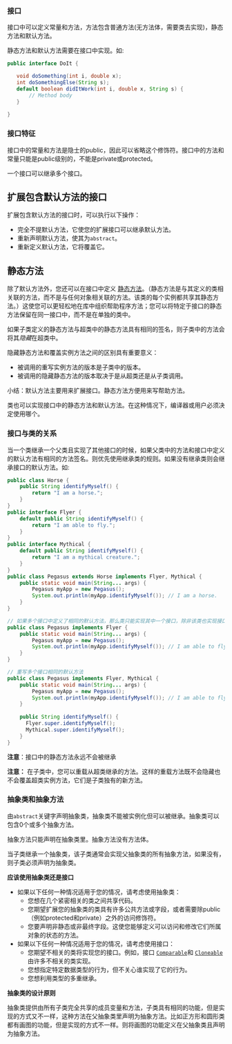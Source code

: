 ### 接口

接口中可以定义常量和方法，方法包含普通方法(无方法体，需要类去实现)，静态方法和默认方法。

静态方法和默认方法需要在接口中实现。如:

```java
public interface DoIt {

   void doSomething(int i, double x);
   int doSomethingElse(String s);
   default boolean didItWork(int i, double x, String s) {
       // Method body 
   }
   
}
```

### 接口特征

接口中的常量和方法是隐士的public，因此可以省略这个修饰符。接口中的方法和常量只能是public级别的，不能是private或protected。

一个接口可以继承多个接口。



## 扩展包含默认方法的接口

扩展包含默认方法的接口时，可以执行以下操作：

- 完全不提默认方法，它使您的扩展接口可以继承默认方法。
- 重新声明默认方法，使其为`abstract`。
- 重新定义默认方法，它将覆盖它。



## 静态方法

除了默认方法外，您还可以在接口中定义 [静态方法](https://docs.oracle.com/javase/tutorial/java/javaOO/classvars.html)。（静态方法是与其定义的类相关联的方法，而不是与任何对象相关联的方法。该类的每个实例都共享其静态方法。）这使您可以更轻松地在库中组织帮助程序方法；您可以将特定于接口的静态方法保留在同一接口中，而不是在单独的类中。

如果子类定义的静态方法与超类中的静态方法具有相同的签名，则子类中的方法会将其*隐藏*在超类中。

隐藏静态方法和覆盖实例方法之间的区别具有重要意义：

- 被调用的重写实例方法的版本是子类中的版本。
- 被调用的隐藏静态方法的版本取决于是从超类还是从子类调用。

小结：默认方法主要用来扩展接口。静态方法方便用来写帮助方法。

类也可以实现接口中的静态方法和默认方法。在这种情况下，编译器或用户必须决定使用哪个。



### 接口与类的关系

当一个类继承一个父类且实现了其他接口的时候，如果父类中的方法和接口中定义的默认方法有相同的方法签名。则优先使用继承类的规则。如果没有继承类则会继承接口的默认方法。如:

```java
public class Horse {
    public String identifyMyself() {
        return "I am a horse.";
    }
}
public interface Flyer {
    default public String identifyMyself() {
        return "I am able to fly.";
    }
}
public interface Mythical {
    default public String identifyMyself() {
        return "I am a mythical creature.";
    }
}
public class Pegasus extends Horse implements Flyer, Mythical {
    public static void main(String... args) {
        Pegasus myApp = new Pegasus();
        System.out.println(myApp.identifyMyself()); // I am a horse.
    }
}

// 如果多个接口中定义了相同的默认方法，那么类只能实现其中一个接口，除非该类也实现接口的默认方法
public class Pegasus implements Flyer {
    public static void main(String... args) {
        Pegasus myApp = new Pegasus();
        System.out.println(myApp.identifyMyself()); // I am able to fly.
    }
}

// 重写多个接口相同的默认方法
public class Pegasus implements Flyer, Mythical {
    public static void main(String... args) {
        Pegasus myApp = new Pegasus();
        System.out.println(myApp.identifyMyself()); // I am able to fly.
    }
  
    public String identifyMyself() {
      Flyer.super.identifyMyself();
      Mythical.super.identifyMyself();
    }
}
```



**注意**：接口中的静态方法永远不会被继承

**注意：** 在子类中，您可以重载从超类继承的方法。这样的重载方法既不会隐藏也不会覆盖超类实例方法，它们是子类独有的新方法。



### 抽象类和抽象方法

由`abstract`关键字声明抽象类，抽象类不能被实例化但可以被继承。抽象类可以包含0个或多个抽象方法。

抽象方法只能声明在抽象类里。抽象方法没有方法体。

当子类继承一个抽象类，该子类通常会实现父抽象类的所有抽象方法，如果没有，则子类必须声明为抽象类。



**应该使用抽象类还是接口**

- 如果以下任何一种情况适用于您的情况，请考虑使用抽象类：
  - 您想在几个紧密相关的类之间共享代码。
  - 您期望扩展您的抽象类的类具有许多公共方法或字段，或者需要除public（例如protected和private）之外的访问修饰符。
  - 您要声明非静态或非最终字段。这使您能够定义可以访问和修改它们所属对象的状态的方法。
- 如果以下任何一种情况适用于您的情况，请考虑使用接口：
  - 您期望不相关的类将实现您的接口。例如，接口 [`Comparable`](https://docs.oracle.com/javase/8/docs/api/java/lang/Comparable.html)和 [`Cloneable`](https://docs.oracle.com/javase/8/docs/api/java/lang/Cloneable.html)由许多不相关的类实现。
  - 您想指定特定数据类型的行为，但不关心谁实现了它的行为。
  - 您想利用类型的多重继承。



**抽象类的设计原则** 

抽象类提供由所有子类完全共享的成员变量和方法，子类具有相同的功能，但是实现的方式又不一样，这种方法在父抽象类里声明为抽象方法。比如正方形和圆形类都有画图的功能，但是实现的方式不一样。则将画图的功能定义在父抽象类且声明为抽象方法。

